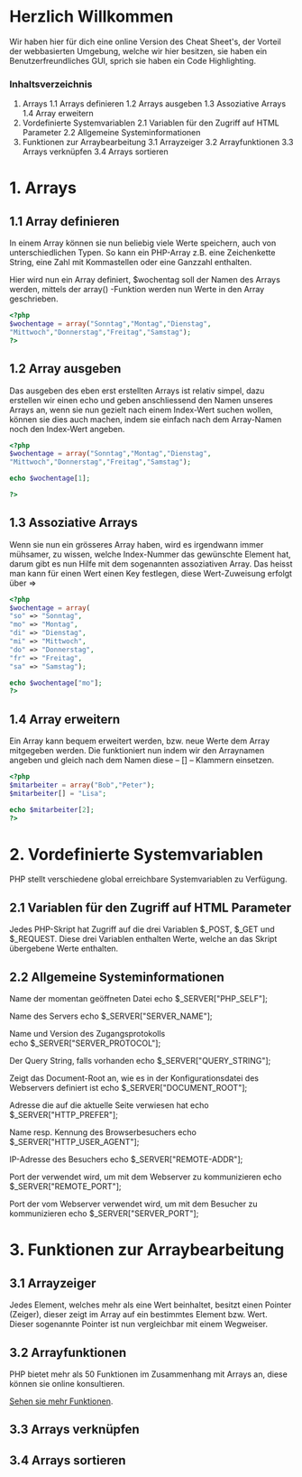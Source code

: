 # Herzlich Willkommen

Wir haben hier für dich eine online Version des Cheat Sheet's, der Vorteil der webbasierten Umgebung, welche wir hier besitzen, sie haben ein Benutzerfreundliches GUI, sprich sie haben ein Code Highlighting.


### Inhaltsverzeichnis

1. Arrays
1.1 Arrays definieren
1.2 Arrays ausgeben
1.3 Assoziative Arrays
1.4 Array erweitern
2. Vordefinierte Systemvariablen
2.1 Variablen für den Zugriff auf HTML Parameter
2.2 Allgemeine Systeminformationen
3. Funktionen zur Arraybearbeitung
3.1 Arrayzeiger
3.2 Arrayfunktionen
3.3 Arrays verknüpfen
3.4 Arrays sortieren


# 1. Arrays

## 1.1 Array definieren

In einem Array können sie nun beliebig viele Werte speichern, auch von unterschiedlichen Typen. So kann ein PHP-Array z.B. eine Zeichenkette String, eine Zahl mit Kommastellen oder eine Ganzzahl enthalten. 

Hier wird nun ein Array definiert, $wochentag soll der Namen des Arrays werden, mittels der array() -Funktion werden nun Werte in den Array geschrieben. 

```php
<?php
$wochentage = array("Sonntag","Montag","Dienstag",
"Mittwoch","Donnerstag","Freitag","Samstag");
?>
```

## 1.2 Array ausgeben

Das ausgeben des eben erst erstellten Arrays ist relativ simpel, dazu erstellen wir einen echo und geben anschliessend den Namen unseres Arrays an, wenn sie nun gezielt nach einem Index-Wert suchen wollen, können sie dies auch machen, indem sie einfach nach dem Array-Namen noch den Index-Wert angeben. 

```php
<?php
$wochentage = array("Sonntag","Montag","Dienstag",
"Mittwoch","Donnerstag","Freitag","Samstag");

echo $wochentage[1];

?>
```

## 1.3 Assoziative Arrays

Wenn sie nun ein grösseres Array haben, wird es irgendwann immer mühsamer, zu wissen, welche Index-Nummer das gewünschte Element hat, darum gibt es nun Hilfe mit dem sogenannten assoziativen Array. Das heisst man kann für einen Wert einen Key festlegen, diese Wert-Zuweisung erfolgt über => 

```php
<?php
$wochentage = array(
"so" => "Sonntag",
"mo" => "Montag",
"di" => "Dienstag",
"mi" => "Mittwoch",
"do" => "Donnerstag",
"fr" => "Freitag",
"sa" => "Samstag");

echo $wochentage["mo"];
?>
```

## 1.4 Array erweitern

Ein Array kann bequem erweitert werden, bzw. neue Werte dem Array mitgegeben werden. Die funktioniert nun indem wir den Arraynamen angeben und gleich nach dem Namen diese – [] – Klammern einsetzen. 

```php
<?php
$mitarbeiter = array("Bob","Peter");
$mitarbeiter[] = "Lisa";

echo $mitarbeiter[2];
?>
```


# 2. Vordefinierte Systemvariablen

PHP stellt verschiedene global erreichbare Systemvariablen zu Verfügung. 

## 2.1 Variablen für den Zugriff auf HTML Parameter

Jedes PHP-Skript hat Zugriff auf die drei Variablen $_POST, $_GET und $_REQUEST. Diese drei Variablen enthalten Werte, welche an das Skript übergebene Werte enthalten.

## 2.2 Allgemeine Systeminformationen

Name der momentan geöffneten Datei
echo $_SERVER["PHP_SELF"]; 

Name des Servers
echo $_SERVER["SERVER_NAME"]; 

Name und Version des Zugangsprotokolls  
echo $_SERVER["SERVER_PROTOCOL"]; 

Der Query String, falls vorhanden 
echo $_SERVER["QUERY_STRING"]; 

Zeigt das Document-Root an, wie es in der Konfigurationsdatei des Webservers definiert ist 
echo $_SERVER["DOCUMENT_ROOT"]; 

Adresse die auf die aktuelle Seite verwiesen hat
echo $_SERVER["HTTP_PREFER"]; 

Name resp. Kennung des Browserbesuchers
echo $_SERVER["HTTP_USER_AGENT"]; 

IP-Adresse des Besuchers
echo $_SERVER["REMOTE-ADDR"]; 

Port der verwendet wird, um mit dem Webserver zu kommunizieren
echo $_SERVER["REMOTE_PORT"]; 

Port der vom Webserver verwendet wird, um mit dem Besucher zu kommunizieren
echo $_SERVER["SERVER_PORT"]; 


# 3. Funktionen zur Arraybearbeitung

## 3.1 Arrayzeiger

Jedes Element, welches mehr als eine Wert beinhaltet, besitzt einen Pointer (Zeiger), dieser zeigt im Array auf ein bestimmtes Element bzw. Wert. Dieser sogenannte Pointer ist nun vergleichbar mit einem Wegweiser. 

## 3.2 Arrayfunktionen

PHP bietet mehr als 50 Funktionen im Zusammenhang mit Arrays an, diese können sie online konsultieren.

 [Sehen sie mehr Funktionen](http://php.net/manual/de/ref.array.php).

## 3.3 Arrays verknüpfen

## 3.4 Arrays sortieren
